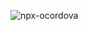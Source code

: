 ![npx-ocordova](https://user-images.githubusercontent.com/694736/145723862-4d74b4ee-7a52-4664-b463-1366c0ba08c1.png)
